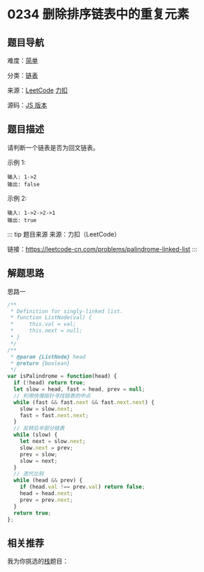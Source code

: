 # 0234 删除排序链表中的重复元素


## 题目导航

难度：[简单](/solution/easy/)

分类：[链表](/art/linked-list.html)

来源：[LeetCode](https://leetcode.com/problems/palindrome-linked-list/)  [力扣](https://leetcode-cn.com/problems/palindrome-linked-list/)

源码：[JS 版本](https://github.com/swpuLeo/leetcode/blob/master/src/easy/0234-palindrome-linked-list.js)






## 题目描述

请判断一个链表是否为回文链表。


示例 1:

```
输入: 1->2
输出: false
```

示例 2:

```
输入: 1->2->2->1
输出: true
```


::: tip 题目来源
来源：力扣（LeetCode）

链接：https://leetcode-cn.com/problems/palindrome-linked-list
:::



## 解题思路


思路一

```js
/**
 * Definition for singly-linked list.
 * function ListNode(val) {
 *     this.val = val;
 *     this.next = null;
 * }
 */
/**
 * @param {ListNode} head
 * @return {boolean}
 */
var isPalindrome = function(head) {
  if (!head) return true;
  let slow = head, fast = head, prev = null;
  // 利用快慢指针寻找链表的中点
  while (fast && fast.next && fast.next.next) {
    slow = slow.next;
    fast = fast.next.next;
  }
  // 反转后半部分链表
  while (slow) {
    let next = slow.next;
    slow.next = prev;
    prev = slow;
    slow = next;
  }
  // 迭代比较
  while (head && prev) {
    if (head.val !== prev.val) return false;
    head = head.next;
    prev = prev.next;
  }
  return true;
};
```





## 相关推荐

我为你挑选的[栈](/art/stack.html)题目：
